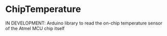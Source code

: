 ChipTemperature
===============

IN DEVELOPMENT: Arduino library to read the on-chip temperature sensor of the Atmel MCU chip itself
